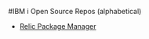 #IBM i Open Source Repos (alphabetical)
- [Relic Package Manager](https://github.com/Club-Seiden/RelicPackageManager)



